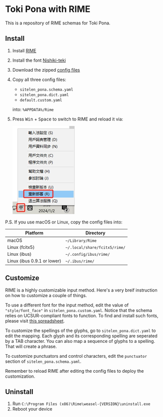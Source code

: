 # Toki Pona with RIME

This is a repository of RIME schemas for Toki Pona.

## Install

1. Install [RIME](https://rime.im/)
2. Install the font [Nishiki-teki](https://umihotaru.work/nishiki-teki.zip)
3. Download the zipped [config files](https://github.com/dec32/Toki-Pona-Rime/archive/refs/heads/master.zip)
4. Copy all three config files:

    - `sitelen_pona.schema.yaml`
    - `sitelen_pona.dict.yaml`
    - `default.custom.yaml`

   into: `%APPDATA%/Rime`

5. Press <kbd>Win</kbd> + <kbd>Space</kbd> to switch to RIME and reload it via:

    ![](./doc/reload.jpg)

P.S. If you use macOS or Linux, copy the config files into:

|Platform                     |Directory                    |
|-----------------------------|-----------------------------|
|macOS                        |`~/Library/Rime`             |
|Linux (fcitx5)               |`~/.local/share/fcitx5/rime/`|
|Linux (ibus)                 |`~/.config/ibus/rime/`       |
|Linux (ibus 0.9.1 or lower)  |`~/.ibus/rime/`              |


## Customize

RIME is a highly customizable input method. Here's a very breif instruction on how to customize a couple of things.

To use a different font for the input method, edit the value of `"style/font_face"` in `sitelen_pona.custom.yaml`. Notice that the schema relies on UCSUR-compliant fonts to function. To find and install such fonts, please visit [this spreadsheet](https://docs.google.com/spreadsheets/d/1xwgTAxwgn4ZAc4DBnHte0cqta1aaxe112Wh1rv9w5Yk/htmlview?gid=1195574771).

To customize the spellings of the glyphs, go to `sitelen_pona.dict.yaml` to edit the mapping. Each glyph and its corresponding spelling are seperated by a TAB character. You can also map a sequence of glyphs to a spelling. That will create a phrase.

To customize punctuators and control characters, edit the `punctuator` section of `sitelen_pona.schema.yaml`.

Remember to reload RIME after editing the config files to deploy the customization.

## Uninstall

1. Run `C:\Program Files (x86)\Rime\weasel-{VERSION}\uninstall.exe`
2. Reboot your device
